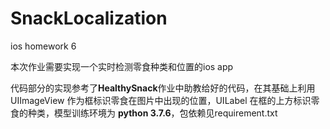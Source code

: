 # SnackLocalization
ios homework 6

本次作业需要实现一个实时检测零食种类和位置的ios app

代码部分的实现参考了**HealthySnack**作业中助教给好的代码，在其基础上利用 UIImageView 作为框标识零食在图片中出现的位置，UILabel 在框的上方标识零食的种类，模型训练环境为 **python 3.7.6**，包依赖见requirement.txt
